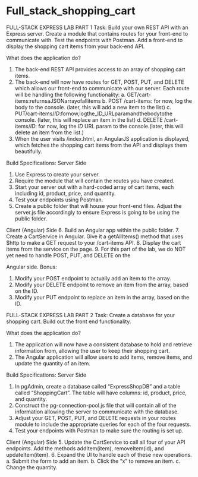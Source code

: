 # Full_stack_shopping_cart

FULL-STACK EXPRESS LAB PART 1
Task: Build your own REST API with an Express server. 
Create a module that contains routes for your front-end to communicate with. 
Test the endpoints with Postman. 
Add a front-end to display the shopping cart items from your back-end API.

What does the application do?
1. The back-end REST API provides access to an array of shopping cart items.
2. The back-end will now have routes for GET, POST, PUT, and DELETE which allows our front-end to communicate with our server. Each route will be handling the following functionality:
  a. GET/cart-items:returnsaJSONarrayofallitems
  b. POST /cart-items: for now, log the body to the console. (later, this will add a new item to the list)
  c. PUT/cart-items/_ID_:fornow,logthe_ID_URLparamandthebodytothe console. (later, this will replace an item in the list)
  d. DELETE /cart-items/_ID_: for now, log the _ID_ URL param to the console.(later, this will delete an item from the list.)
3. When the user visits /index.html, an AngularJS application is displayed, which fetches the shopping cart items from the API and displays them beautifully.

Build Specifications:
Server Side
1. Use Express to create your server.
2. Require the module that will contain the routes you have created.
3. Start your server out with a hard-coded array of cart items, each including id, product, price, and quantity.
4. Test your endpoints using Postman.
5. Create a public folder that will house your front-end files. Adjust the server.js file accordingly to ensure Express is going to be using the public folder.

Client (Angular) Side
6. Build an Angular app within the public folder.
7. Create a CartService in Angular. Give it a getAllItems() method that uses $http to make a GET request to your /cart-items API.
8. Display the cart items from the service on the page.
9. For this part of the lab, we do NOT yet need to handle POST, PUT, and DELETE on the

Angular side.
Bonus:
1. Modify your POST endpoint to actually add an item to the array.
2. Modify your DELETE endpoint to remove an item from the array, based on the ID.
3. Modify your PUT endpoint to replace an item in the array, based on the ID.



FULL-STACK EXPRESS LAB PART 2
Task: Create a database for your shopping cart. Build out the front end functionality.

What does the application do?
1. The application will now have a consistent database to hold and retrieve information from, allowing the user to keep their shopping cart.
2. The Angular application will allow users to add items, remove items, and update the quantity of an item.

Build Specifications:
Server Side
1. In pgAdmin, create a database called “ExpressShopDB” and a table called “ShoppingCart”. The table will have columns: id, product, price, and quantity.
2. Construct the pg-connection-pool.js file that will contain all of the information allowing the server to communicate with the database.
3. Adjust your GET, POST, PUT, and DELETE requests in your routes module to include the appropriate queries for each of the four requests.
4. Test your endpoints with Postman to make sure the routing is set up.

Client (Angular) Side
5. Update the CartService to call all four of your API endpoints. Add the methods addItem(item), removeItem(id), and updateItem(item).
6. Expand the UI to handle each of these new operations.
a. Submit the form to add an item.
b. Click the “x” to remove an item.
c. Change the quantity.
